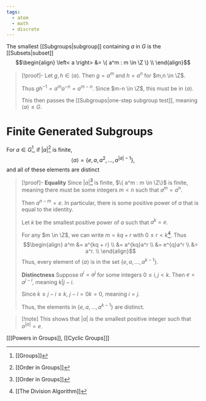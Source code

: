 ```yaml
---
tags:
  - atom
  - math
  - discrete
---
```

The smallest [[Subgroups|subgroup]] containing $a$ in $G$ is the [[Subsets|subset]]
$$\begin{align}
	\left< a \right> &= \{ a^m : m \in \Z \} \\
\end{align}$$
> [!proof]-
> Let $g,h \in \left< a \right>$. Then $g = a^m$ and $h = a^n$ for $m,n \in \Z$.
> 
> Thus $gh^{-1} = a^ma^{-n} = a^{m-n}$. Since $m-n \in \Z$, this must be in $\left< a \right>$.
> 
> This then passes the [[Subgroups|one-step subgroup test]], meaning $\left< a \right> \le G$.

# Finite Generated Subgroups
For $a \in G$[^1], if $\left| a \right|$[^2] is finite,
$$\left< a \right> = \{ e,a,a^2,\dots,a^{\left| a \right| -1} \},$$
and all of these elements are distinct

> [!proof]-
> **Equality**
> Since $\left| a \right|$[^2] is finite, $\{ a^m : m \in \Z\}$ is finite, meaning there must be some integers $m < n$ such that $a^m = a^n$.
> 
> Then $a^{n-m} = e$. In particular, there is some positive power of $a$ that is equal to the identity.
> 
> Let $k$ be the smallest positive power of $a$ such that $a^k = e$.
> 
> For any $m \in \Z$, we can write $m = kq + r$ with $0 \le r < k$[^3]. Thus
> $$\begin{align}
> 	a^m &= a^{kq + r} \\
> 	&= a^{kq}a^r \\
> 	&= e^{q}a^r \\
> 	&= a^r. \\
> \end{align}$$
> Thus, every element of $\left< a \right>$ is in the set $\{ e,a,\dots, a^{k-1} \}$.
> 
> **Distinctness**
> Suppose $a^i = a^j$ for some integers $0 \le i, j < k$. Then $e = a^{j-i}$, meaning $k|j-i$.
> 
> Since $k \le j-i \le k$, $j-i = 0k = 0$, meaning $i=j$.
> 
> Thus, the elements in $\{ e,a,\dots, a^{k-1} \}$ are distinct.

> [!note] This shows that $\left| a \right|$ is the smallest positive integer such that $a^\left| a \right| = e$.

\[[[Powers in Groups]], [[Cyclic Groups]]\]

[^1]: [[Groups]]
[^2]: [[Order in Groups]]
[^3]: [[The Division Algorithm]]
